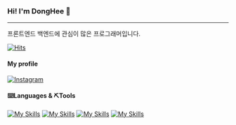 ### Hi! I'm DongHee 👋
<hr>

<!-- 각자 적고 싶은 내용을 적으면 됩니다. -->
<p>프론트엔드 백엔드에 관심이 많은 프로그래머입니다.</p>

[![Hits](https://hits.seeyoufarm.com/api/count/incr/badge.svg?url=https%3A%2F%2Fgithub.com%2FEehnodu&count_bg=%234C6597&title_bg=%23555555&icon=&icon_color=%23E7E7E7&title=Today's&nbsp;Visits&nbsp;/&nbsp;Total&nbsp;Visits&edge_flat=false)](https://hits.seeyoufarm.com)

#### My profile
<!--[![Notion](https://img.shields.io/badge/Notion-%23000000.svg?style=for-the-badge&logo=notion&logoColor=white)](https://www.instagram.com/dh_oow/) <!-- notion 주소 넣을 것 -->
[![Instagram](https://img.shields.io/badge/Instagram-%23E4405F.svg?style=for-the-badge&logo=Instagram&logoColor=white)](https://www.instagram.com/dh_oow/)

#### ⌨️Languages & ⛏Tools
[![My Skills](https://skillicons.dev/icons?i=java&theme=light)](https://skillicons.dev)
[![My Skills](https://skillicons.dev/icons?i=js,html,css)](https://skillicons.dev)
[![My Skills](https://skillicons.dev/icons?i=eclipse,vscode,git,github&theme=light)](https://skillicons.dev)
[![My Skills](https://skillicons.dev/icons?i=mysql&theme=light)](https://skillicons.dev)
